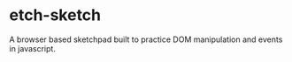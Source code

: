 # etch-sketch
A browser based sketchpad built to practice DOM manipulation and events in javascript.
